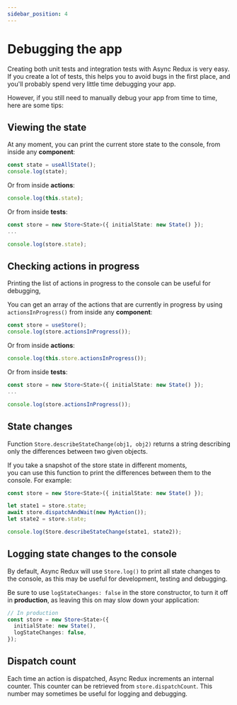 ```yaml
---
sidebar_position: 4
---
```


# Debugging the app

Creating both unit tests and integration tests with Async Redux is very easy.
If you create a lot of tests, this helps you to avoid bugs in the first place,
and you'll probably spend very little time debugging your app.

However, if you still need to manually debug your app from time to time, here are some tips:

## Viewing the state

At any moment, you can print the current store state to the console,
from inside any **component**:

```ts
const state = useAllState();
console.log(state);
```

Or from inside **actions**:

```ts
console.log(this.state);
```

Or from inside **tests**:

```ts
const store = new Store<State>({ initialState: new State() });
...

console.log(store.state);
```

## Checking actions in progress

Printing the list of actions in progress to the console can be useful for debugging,

You can get an array of the actions that are currently in progress by
using `actionsInProgress()` from inside any **component**:

```ts
const store = useStore();
console.log(store.actionsInProgress());
```

Or from inside **actions**:

```ts
console.log(this.store.actionsInProgress());
```

Or from inside **tests**:

```ts
const store = new Store<State>({ initialState: new State() });
...

console.log(store.actionsInProgress());
```

## State changes

Function `Store.describeStateChange(obj1, obj2)` returns a string
describing only the differences between two given objects.

If you take a snapshot of the store state in different moments,   
you can use this function to print the differences between them to the console.
For example:

```ts
const store = new Store<State>({ initialState: new State() });

let state1 = store.state;
await store.dispatchAndWait(new MyAction());
let state2 = store.state;

console.log(Store.describeStateChange(state1, state2));
```

## Logging state changes to the console

By default, Async Redux will use `Store.log()` to print all state changes to
the console, as this may be useful for development, testing and debugging.

Be sure to use `logStateChanges: false` in the store constructor,
to turn it off in **production**, as leaving this on may slow down your application:

```ts
// In production
const store = new Store<State>({
  initialState: new State(),
  logStateChanges: false,
});
```

## Dispatch count

Each time an action is dispatched, Async Redux increments an internal counter.
This counter can be retrieved from `store.dispatchCount`. This number may sometimes
be useful for logging and debugging.
          
